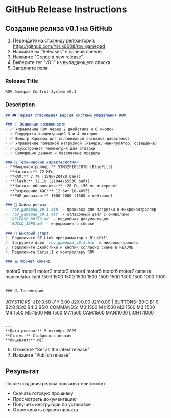 # GitHub Release Instructions

## Создание релиза v0.1 на GitHub

1. Перейдите на страницу репозитория: https://github.com/Yarik9008/rov_gamepad
2. Нажмите на "Releases" в правой панели
3. Нажмите "Create a new release"
4. Выберите тег "v0.1" из выпадающего списка
5. Заполните поля:

### Release Title
```
ROV Gamepad Control System v0.1
```

### Description
```markdown
## 🎮 Первая стабильная версия системы управления ROV

### ✨ Основные возможности
- ✅ Управление ROV через 2 джойстика и 6 кнопок
- ✅ Поддержка конфигураций 3 и 4 моторов  
- ✅ Фильтр Калмана для сглаживания сигналов джойстиков
- ✅ Управление полезной нагрузкой (камера, манипулятор, освещение)
- ✅ Двухстрочная телеметрия для отладки
- ✅ Валидация данных и безопасные пределы

### 🔧 Технические характеристики
- **Микроконтроллер:** STM32F103C8T6 (BluePill)
- **Частота:** 72 МГц
- **RAM:** 7.7% (1580/20480 байт)
- **Flash:** 32.1% (21044/65536 байт)
- **Частота обновления:** ~20 Гц (50 мс интервал)
- **Разрешение ADC:** 12 бит (0-4095)
- **PWM диапазон:** 1000-2000 (1500 = нейтраль)

### 📁 Файлы релиза
- `rov_gamepad_v0.1.bin` - прошивка для загрузки в микроконтроллер
- `rov_gamepad_v0.1.elf` - отладочный файл с символами
- `RELEASE_NOTES.md` - подробная документация
- `BUILD_INFO.md` - информация о сборке

### 🚀 Быстрый старт
1. Подключите ST-Link программатор к BluePill
2. Загрузите файл `rov_gamepad_v0.1.bin` в микроконтроллер
3. Подключите джойстики и кнопки согласно схеме в README
4. Подключите Serial1 к контроллеру ROV

### 📊 Формат команд
```
motor0 motor1 motor2 motor3 motor4 motor5 motor6 motor7 camera manipulator light
1500   1500   1500   1500   1500   1500   1500   1500   1500  1000        1000
```

### 🔍 Телеметрия
```
JOYSTICKS: J1X:0.50 J1Y:0.00 J2X:0.00 J2Y:0.00 | BUTTONS: B0:0 B1:0 B2:0 B3:0 B4:0 B5:0
COMMANDS: M0:1500 M1:1500 M2:1500 M3:1500 M4:1500 M5:1500 M6:1500 M7:1500 CAM:1500 MAN:1000 LIGHT:1000
```

---
**Дата релиза:** 5 октября 2025  
**Статус:** Стабильная версия  
**Лицензия:** MIT
```

6. Отметьте "Set as the latest release"
7. Нажмите "Publish release"

## Результат
После создания релиза пользователи смогут:
- Скачать готовую прошивку
- Просмотреть документацию
- Получить инструкции по установке
- Отслеживать версии проекта
